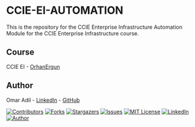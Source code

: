 # CCIE-EI-AUTOMATION
This is the repository for the CCIE Enterprise Infrastructure Automation Module for the CCIE Enterprise Infrastructure course.

## Course
CCIE EI - [OrhanErgun](https://orhanergun.net/courses/self-paced-ccie-enterprise-training/)

## Author
Omar Adil - [LinkedIn](https://www.linkedin.com/in/omaradil)  -  [GitHub](https://github.com/omarthe95)

[![Contributors][contributors-shield]][contributors-url]
[![Forks][forks-shield]][forks-url]
[![Stargazers][stars-shield]][stars-url]
[![Issues][issues-shield]][issues-url]
[![MIT License][license-shield]][license-url]
[![LinkedIn][linkedin-shield]][linkedin-url]
[![Author][author-shield]][author-url]


<!-- MARKDOWN LINKS & IMAGES -->
<!-- https://www.markdownguide.org/basic-syntax/#reference-style-links -->
[contributors-shield]: https://img.shields.io/github/contributors/OrhanErgun-net/CCIE-EI-AUTOMATION.svg?style=for-the-badge
[contributors-url]: https://github.com/OrhanErgun-net/CCIE-EI-AUTOMATION/graphs/contributors
[forks-shield]: https://img.shields.io/github/forks/OrhanErgun-net/CCIE-EI-AUTOMATION.svg?style=for-the-badge
[forks-url]: https://github.com/OrhanErgun-net/CCIE-EI-AUTOMATION/network/members
[stars-shield]: https://img.shields.io/github/stars/OrhanErgun-net/CCIE-EI-AUTOMATION.svg?style=for-the-badge
[stars-url]: https://github.com/OrhanErgun-net/CCIE-EI-AUTOMATION/stargazers
[issues-shield]: https://img.shields.io/github/issues/OrhanErgun-net/CCIE-EI-AUTOMATION.svg?style=for-the-badge
[issues-url]: https://github.com/OrhanErgun-net/CCIE-EI-AUTOMATION/issues
[license-shield]: https://img.shields.io/badge/License-GPLv3-blue.svg?style=for-the-badge
[license-url]: https://github.com/OrhanErgun-net/CCIE-EI-AUTOMATION/blob/master/LICENSE.txt
[linkedin-shield]: https://img.shields.io/badge/LinkedIn-0077B5?style=for-the-badge&logo=linkedin&logoColor=white
[linkedin-url]: https://linkedin.com/in/omaradil
[author-shield]: https://img.shields.io/badge/Author-Omar%20Adil-yellow?style=for-the-badge
[author-url]: https://github.com/omarthe95


